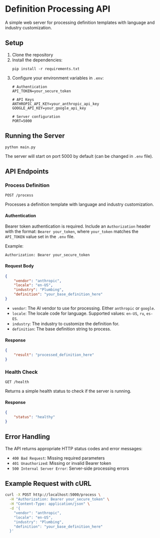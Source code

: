 # Definition Processing API

A simple web server for processing definition templates with language and industry customization.

## Setup

1. Clone the repository
2. Install the dependencies:
   ```
   pip install -r requirements.txt
   ```
3. Configure your environment variables in `.env`:
   ```
   # Authentication
   API_TOKEN=your_secure_token

   # API Keys
   ANTHROPIC_API_KEY=your_anthropic_api_key
   GOOGLE_API_KEY=your_google_api_key

   # Server configuration
   PORT=5000
   ```

## Running the Server

```
python main.py
```

The server will start on port 5000 by default (can be changed in `.env` file).

## API Endpoints

### Process Definition

```
POST /process
```

Processes a definition template with language and industry customization.

#### Authentication

Bearer token authentication is required. Include an `Authorization` header with the format: `Bearer your_token`, where `your_token` matches the `API_TOKEN` value set in the `.env` file.

Example:
```
Authorization: Bearer your_secure_token
```

#### Request Body

```json
{
    "vendor": "anthropic",
    "locale": "en-US",
    "industry": "Plumbing",
    "definition": "your_base_definition_here"
}
```

- `vendor`: The AI vendor to use for processing. Either `anthropic` or `google`.
- `locale`: The locale code for language. Supported values: `en-US`, `ru`, `es-ES`.
- `industry`: The industry to customize the definition for.
- `definition`: The base definition string to process.

#### Response

```json
{
    "result": "processed_definition_here"
}
```

### Health Check

```
GET /health
```

Returns a simple health status to check if the server is running.

#### Response

```json
{
    "status": "healthy"
}
```

## Error Handling

The API returns appropriate HTTP status codes and error messages:

- `400 Bad Request`: Missing required parameters
- `401 Unauthorized`: Missing or invalid Bearer token
- `500 Internal Server Error`: Server-side processing errors

## Example Request with cURL

```bash
curl -X POST http://localhost:5000/process \
  -H "Authorization: Bearer your_secure_token" \
  -H "Content-Type: application/json" \
  -d '{
    "vendor": "anthropic",
    "locale": "en-US",
    "industry": "Plumbing",
    "definition": "your_base_definition_here"
  }'
```
